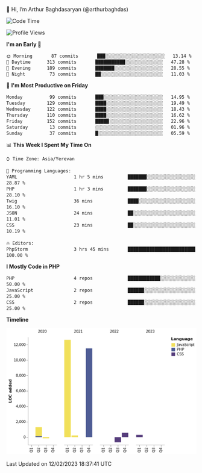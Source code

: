 👋 Hi, I’m Arthur Baghdasaryan (@arthurbaghdas)


<!--START_SECTION:waka-->
![Code Time](http://img.shields.io/badge/Code%20Time-467%20hrs%2027%20mins-blue)

![Profile Views](http://img.shields.io/badge/Profile%20Views-0-blue)

**I'm an Early 🐤** 

```text
🌞 Morning       87 commits       ███░░░░░░░░░░░░░░░░░░░░░░   13.14 % 
🌆 Daytime      313 commits       ███████████░░░░░░░░░░░░░░   47.28 % 
🌃 Evening      189 commits       ███████░░░░░░░░░░░░░░░░░░   28.55 % 
🌙 Night         73 commits       ██░░░░░░░░░░░░░░░░░░░░░░░   11.03 % 

```
📅 **I'm Most Productive on Friday** 

```text
Monday          99 commits       ███░░░░░░░░░░░░░░░░░░░░░░   14.95 % 
Tuesday        129 commits       ████░░░░░░░░░░░░░░░░░░░░░   19.49 % 
Wednesday      122 commits       ████░░░░░░░░░░░░░░░░░░░░░   18.43 % 
Thursday       110 commits       ████░░░░░░░░░░░░░░░░░░░░░   16.62 % 
Friday         152 commits       █████░░░░░░░░░░░░░░░░░░░░   22.96 % 
Saturday        13 commits       ░░░░░░░░░░░░░░░░░░░░░░░░░   01.96 % 
Sunday          37 commits       █░░░░░░░░░░░░░░░░░░░░░░░░   05.59 % 

```


📊 **This Week I Spent My Time On** 

```text
⌚︎ Time Zone: Asia/Yerevan

💬 Programming Languages: 
YAML                     1 hr 5 mins         ███████░░░░░░░░░░░░░░░░░░   28.87 % 
PHP                      1 hr 3 mins         ███████░░░░░░░░░░░░░░░░░░   28.10 % 
Twig                     36 mins             ████░░░░░░░░░░░░░░░░░░░░░   16.10 % 
JSON                     24 mins             ██░░░░░░░░░░░░░░░░░░░░░░░   11.01 % 
CSS                      23 mins             ██░░░░░░░░░░░░░░░░░░░░░░░   10.19 % 

🔥 Editors: 
PhpStorm                 3 hrs 45 mins       █████████████████████████   100.00 % 

```

**I Mostly Code in PHP** 

```text
PHP                      4 repos             ████████████░░░░░░░░░░░░░   50.00 % 
JavaScript               2 repos             ██████░░░░░░░░░░░░░░░░░░░   25.00 % 
CSS                      2 repos             ██████░░░░░░░░░░░░░░░░░░░   25.00 % 

```


**Timeline**

![Chart not found](https://raw.githubusercontent.com/arthurbaghdas/arthurbaghdas/main/charts/bar_graph.png) 


 Last Updated on 12/02/2023 18:37:41 UTC
<!--END_SECTION:waka-->

